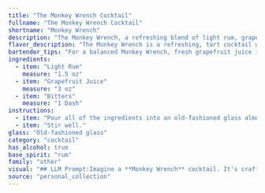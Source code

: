 ```yaml
---
title: "The Monkey Wrench Cocktail"
fullname: "The Monkey Wrench Cocktail"
shortname: "Monkey Wrench"
description: "The Monkey Wrench, a refreshing blend of light rum, grapefruit juice, and bitters, belongs to the **Sour** family of cocktails. Its origins are unknown, but its simplicity and tartness likely made it a popular choice among sailors and laborers in the early 20th century. "
flavor_description: "The Monkey Wrench is a refreshing, tart cocktail with a citrusy punch. The light rum provides a smooth, sweet base, while the grapefruit juice delivers a bright, tangy flavor. A dash of bitters adds a subtle complexity and a hint of herbal notes, balancing out the sweetness and creating a well-rounded profile. "
bartender_tips: "For a balanced Monkey Wrench, fresh grapefruit juice is key. Use a good quality light rum, not overly sweet. A few dashes of Angostura bitters add complexity, but go easy – you don't want them to overpower the citrus. Shake well with ice to chill and dilute, then strain into a chilled coupe glass. A grapefruit wedge garnish adds a nice touch! "
ingredients:
  - item: "Light Rum"
    measure: "1.5 oz"
  - item: "Grapefruit Juice"
    measure: "3 oz"
  - item: "Bitters"
    measure: "1 Dash"
instructions:
  - item: "Pour all of the ingredients into an old-fashioned glass almost filled with ice cubes."
  - item: "Stir well."
glass: "Old-fashioned glass"
category: "cocktail"
has_alcohol: true
base_spirit: "rum"
family: "other"
visual: "## LLM Prompt:Imagine a **Monkey Wrench** cocktail. It's crafted with **light rum**, **grapefruit juice**, and a dash of **bitters**.  **Describe the appearance of this cocktail:*** **Color:** What hues does the cocktail exhibit? Is it a vibrant pink, a more muted coral, or something else entirely?* **Clarity:** Is the cocktail clear, cloudy, or somewhere in between? * **Texture:** Is it smooth and silky, or does it have a slightly cloudy appearance due to the bitters? * **Garnish:** What, if any, garnish is used to elevate the visual appeal of the cocktail? Consider common garnishes like a grapefruit twist, a sprig of mint, or a maraschino cherry.* **Overall Impression:** What is the overall visual impression of the Monkey Wrench? Is it refreshing and bright, bold and vibrant, or something else entirely? Please provide a detailed description of the Monkey Wrench's appearance, capturing its essence with words. "
source: "personal_collection"
---
```


